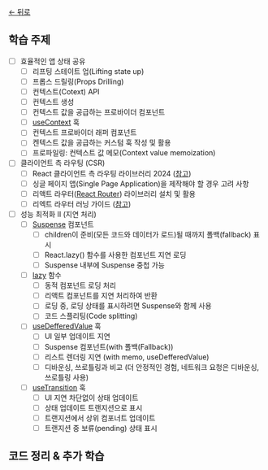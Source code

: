 [← 뒤로](../README.md)

## 학습 주제

- [ ] 효율적인 앱 상태 공유
  - [ ] 리프팅 스테이트 업(Lifting state up)
  - [ ] 프롭스 드릴링(Props Drilling)
  - [ ] 컨텍스트(Cotext) API
  - [ ] 컨텍스트 생성
  - [ ] 컨텍스트 값을 공급하는 프로바이더 컴포넌트
  - [ ] [useContext](https://react.dev/reference/react/useContext) 훅
  - [ ] 컨텍스트 프로바이더 래퍼 컴포넌트
  - [ ] 켄텍스트 값을 공급하는 커스텀 훅 작성 및 활용
  - [ ] 프로파일링: 컨텍스트 값 메모(Context value memoization)
- [ ] 클라이언트 측 라우팅 (CSR)
  - [ ] React 클라이언트 측 라우팅 라이브러리 2024 ([참고](https://www.robinwieruch.de/react-libraries/#routing-with-react-router))
  - [ ] 싱글 페이지 앱(Single Page Application)을 제작해야 할 경우 고려 사항
  - [ ] 리액트 라우터([React Router](https://reactrouter.com/)) 라이브러리 설치 및 활용
  - [ ] 리엑트 라우터 러닝 가이드 ([참고](https://euid.notion.site/React-Router-b98423978af8427c97ebdae385219697?pvs=4))
- [ ] 성능 최적화 II (지연 처리)
  - [ ] [Suspense](https://react.dev/reference/react/Suspense) 컴포넌트 
    - [ ] children이 준비(모든 코드와 데이터가 로드)될 때까지 폴백(fallback) 표시
    - [ ] React.lazy() 함수를 사용한 컴포넌트 지연 로딩
    - [ ] Suspense 내부에 Suspense 중첩 가능
  - [ ] [lazy](https://react.dev/reference/react/lazy) 함수
    - [ ] 동적 컴포넌트 로딩 처리
    - [ ] 리액트 컴포넌트를 지연 처리하여 반환
    - [ ] 로딩 중, 로딩 상태를 표시하려면 Suspense와 함께 사용
    - [ ] 코드 스플리팅(Code splitting)
  - [ ] [useDefferedValue](https://react.dev/reference/react/useDeferredValue) 훅
    - [ ] UI 일부 업데이트 지연
    - [ ] Suspense 컴포넌트(with 폴백(Fallback))
    - [ ] 리스트 렌더링 지연 (with memo, useDefferedValue)
    - [ ] 디바운싱, 쓰로틀링과 비교 (더 안정적인 경험, 네트워크 요청은 디바운싱, 쓰로틀링 사용)
  - [ ] [useTransition](https://react.dev/reference/react/useTransition) 훅
    - [ ] UI 지연 차단없이 상태 업데이트
    - [ ] 상태 업데이트 트랜지션으로 표시
    - [ ] 트랜지션에서 상위 컴포너트 업데이트
    - [ ] 트랜지션 중 보류(pending) 상태 표시

## 코드 정리 & 추가 학습
